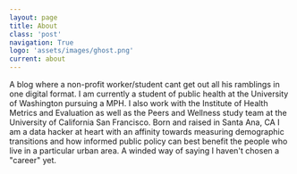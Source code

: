 ```yaml
---
layout: page
title: About
class: 'post'
navigation: True
logo: 'assets/images/ghost.png'
current: about
---
```


A blog where a non-profit worker/student cant get out all his ramblings in one digital format. I am currently a 
student of public health at the University of Washington pursuing a MPH. I also work with the Institute of Health 
Metrics and Evaluation as well as the Peers and Wellness study team at the University of California San Francisco. 
Born and raised in Santa Ana, CA I am a data hacker at heart with an affinity towards measuring demographic 
transitions and how informed public policy can best benefit the people who live in a particular urban area. A winded 
way of saying I haven't chosen a "career" yet.